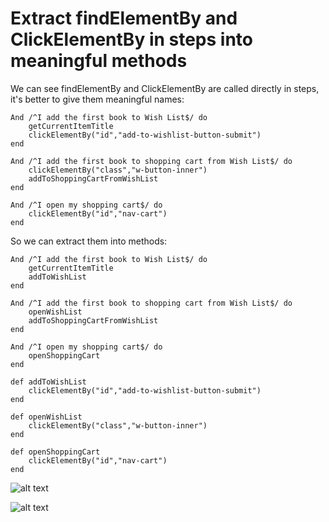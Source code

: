 # Extract findElementBy and ClickElementBy in steps into meaningful methods

We can see findElementBy and ClickElementBy are called directly in steps, it's better to give them meaningful names:
<pre><code>And /^I add the first book to Wish List$/ do
	getCurrentItemTitle
	clickElementBy("id","add-to-wishlist-button-submit")
end

And /^I add the first book to shopping cart from Wish List$/ do
	clickElementBy("class","w-button-inner")
	addToShoppingCartFromWishList
end

And /^I open my shopping cart$/ do
	clickElementBy("id","nav-cart")
end
</pre></code>

So we can extract them into methods:
<pre><code>And /^I add the first book to Wish List$/ do
	getCurrentItemTitle
	addToWishList
end

And /^I add the first book to shopping cart from Wish List$/ do
	openWishList
	addToShoppingCartFromWishList
end

And /^I open my shopping cart$/ do
	openShoppingCart
end

def addToWishList
	clickElementBy("id","add-to-wishlist-button-submit")
end

def openWishList
	clickElementBy("class","w-button-inner")
end

def openShoppingCart
	clickElementBy("id","nav-cart")
end
</pre></code>

![alt text](https://raw.githubusercontent.com/hy1984427/BDD-with-PageObject/master/images/ExtractFindElementBuyBookFromWishList1.png "Extract findElementBy and clickElementBy in Buy Book from wish list part 1")

![alt text](https://raw.githubusercontent.com/hy1984427/BDD-with-PageObject/master/images/ExtractFindElementBuyBookFromWishList2.png "Extract findElementBy and clickElementBy in Buy Book from wish list part 2")

